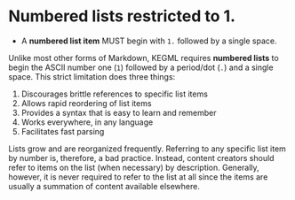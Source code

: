 # Numbered lists restricted to 1.

* A **numbered list item** MUST begin with `1.` followed by a single space.

Unlike most other forms of Markdown, KEGML requires **numbered lists** to begin the ASCII number one (`1`) followed by a period/dot (`.`) and a single space. This strict limitation does three things:

1. Discourages brittle references to specific list items
1. Allows rapid reordering of list items
1. Provides a syntax that is easy to learn and remember
1. Works everywhere, in any language
1. Facilitates fast parsing

Lists grow and are reorganized frequently. Referring to any specific list item by number is, therefore, a bad practice. Instead, content creators should refer to items on the list (when necessary) by description. Generally, however, it is never required to refer to the list at all since the items are usually a summation of content available elsewhere.
